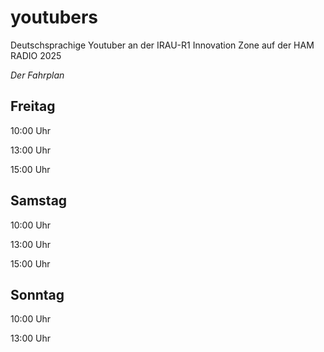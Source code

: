 # youtubers
Deutschsprachige Youtuber an der IRAU-R1 Innovation Zone auf der HAM RADIO 2025

_Der Fahrplan_

## Freitag

10:00 Uhr

13:00 Uhr

15:00 Uhr

## Samstag

10:00 Uhr

13:00 Uhr

15:00 Uhr

## Sonntag

10:00 Uhr

13:00 Uhr
